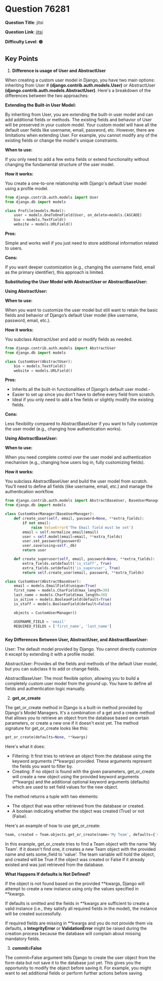 # Question 76281


**Question Title**: jitsi

**Question Link**: [jitsi](https://quera.org/problemset/76281) 

**Difficulty Level**: 🟠


## Key Points

1. **Difference is usage of User and AbstractUser**

When creating a custom user model in Django, you have two main options: inheriting from User  # __(django.contrib.auth.models.User)__ or AbstractUser __(django.contrib.auth.models.AbstractUser)__. Here's a breakdown of the differences between the two approaches:

**Extending the Built-in User Model:**

By inheriting from User, you are extending the built-in user model and can add additional fields or methods. The existing fields and behavior of User will be preserved in your custom model.
Your custom model will have all the default user fields like username, email, password, etc.
However, there are limitations when extending User. For example, you cannot modify any of the existing fields or change the model's unique constraints.

__When to use:__ 

If you only need to add a few extra fields or extend functionality without changing the fundamental structure of the user model.

__How it works:__ 

You create a one-to-one relationship with Django's default User model using a profile model.

```python
from django.contrib.auth.models import User
from django.db import models

class Profile(models.Model):
    user = models.OneToOneField(User, on_delete=models.CASCADE)
    bio = models.TextField()
    website = models.URLField()
```

__Pros:__

 Simple and works well if you just need to store additional information related to users.

__Cons:__ 

If you want deeper customization (e.g., changing the username field, email as the primary identifier), this approach is limited.

**Substituting the User Model with AbstractUser or AbstractBaseUser:**

__Using AbstractUser:__

__When to use:__

 When you want to customize the user model but still want to retain the basic fields and behavior of Django’s default User model (like username, password, email, etc.).

__How it works:__ 

You subclass AbstractUser and add or modify fields as needed.

```python
from django.contrib.auth.models import AbstractUser
from django.db import models

class CustomUser(AbstractUser):
    bio = models.TextField()
    website = models.URLField()
```

__Pros:__

- Inherits all the built-in functionalities of Django’s default user model.-
- Easier to set up since you don't have to define every field from scratch.
- Ideal if you only need to add a few fields or slightly modify the existing fields.

__Cons:__

 Less flexibility compared to AbstractBaseUser if you want to fully customize the user model (e.g., changing how authentication works).


__Using AbstractBaseUser:__

__When to use:__

When you need complete control over the user model and authentication mechanism (e.g., changing how users log in, fully customizing fields).

__How it works:__

 You subclass AbstractBaseUser and build the user model from scratch. You’ll need to define all fields (like username, email, etc.) and manage the authentication workflow.

```python
from django.contrib.auth.models import AbstractBaseUser, BaseUserManager
from django.db import models

class CustomUserManager(BaseUserManager):
    def create_user(self, email, password=None, **extra_fields):
        if not email:
            raise ValueError('The Email field must be set')
        email = self.normalize_email(email)
        user = self.model(email=email, **extra_fields)
        user.set_password(password)
        user.save(using=self._db)
        return user

    def create_superuser(self, email, password=None, **extra_fields):
        extra_fields.setdefault('is_staff', True)
        extra_fields.setdefault('is_superuser', True)
        return self.create_user(email, password, **extra_fields)

class CustomUser(AbstractBaseUser):
    email = models.EmailField(unique=True)
    first_name = models.CharField(max_length=30)
    last_name = models.CharField(max_length=30)
    is_active = models.BooleanField(default=True)
    is_staff = models.BooleanField(default=False)

    objects = CustomUserManager()

    USERNAME_FIELD = 'email'
    REQUIRED_FIELDS = ['first_name', 'last_name']



```
**Key Differences Between User, AbstractUser, and AbstractBaseUser:**

User: The default model provided by Django. You cannot directly customize it except by extending it with a profile model.

AbstractUser: Provides all the fields and methods of the default User model, but you can subclass it to add or change fields.

AbstractBaseUser: The most flexible option, allowing you to build a completely custom user model from the ground up. You have to define all fields and authentication logic manually.




2. **get_or_create**

The get_or_create method in Django is a built-in method provided by Django's Model Managers. It's a combination of a get and a create method that allows you to retrieve an object from the database based on certain parameters, or create a new one if it doesn't exist yet.
The method signature for get_or_create looks like this:
```python
get_or_create(defaults=None, **kwargs)
```
Here's what it does:
- Filtering: It first tries to retrieve an object from the database using the keyword arguments (**kwargs) provided. These arguments represent the fields you want to filter by.
- Creating: If no object is found with the given parameters, get_or_create will create a new object using the provided keyword arguments (**kwargs) and the additional optional keyword arguments (defaults) which are used to set field values for the new object.

The method returns a tuple with two elements:
- The object that was either retrieved from the database or created.
- A boolean indicating whether the object was created (True) or not (False).

Here's an example of how to use get_or_create:
```python
team, created = Team.objects.get_or_create(name='My Team', defaults={'some_field': 'value'})
```

In this example, get_or_create tries to find a Team object with the name 'My Team'. If it doesn't find one, it creates a new Team object with the provided name and sets some_field to 'value'. The team variable will hold the object, and created will be True if the object was created or False if it already existed and was just retrieved from the database.

**What Happens If defaults is Not Defined?**

If the object is not found based on the provided **kwargs, Django will attempt to create a new instance using only the values specified in **kwargs.

If defaults is omitted and the fields in **kwargs are sufficient to create a valid instance (i.e., they satisfy all required fields in the model), the instance will be created successfully.

If required fields are missing in **kwargs and you do not provide them via defaults, a __IntegrityError__ or __ValidationError__ might be raised during the creation process because the database will complain about missing mandatory fields.



3. **commit=False**

The commit=False argument tells Django to create the user object from the form data but not save it to the database just yet. This gives you the opportunity to modify the object before saving it. For example, you might want to set additional fields or perform further actions before saving.